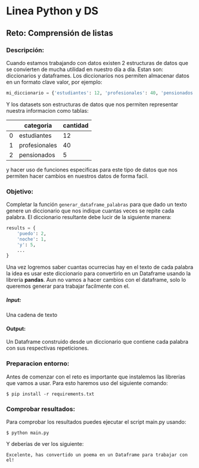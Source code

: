 
# Linea Python y DS
## Reto: Comprensión de listas
### Descripción:
Cuando estamos trabajando con datos existen 2 estructuras de datos que se convierten de mucha utilidad en nuestro día a
día. Estan son: diccionarios y dataframes.
Los diccionarios nos permiten almacenar datos en un formato clave valor, por ejemplo:
```python
mi_diccionario = {'estudiantes': 12, 'profesionales': 40, 'pensionados': 5}
```
Y los datasets son estructuras de datos que nos permiten representar nuestra informacion como tablas:

|   | categoria     | cantidad |
|---|---------------|----------|
| 0 | estudiantes   | 12       |
| 1 | profesionales | 40       |
| 2 | pensionados   | 5        |

y hacer uso de funciones especificas para este tipo de datos que nos permiten hacer cambios en nuestros datos de forma facil.

### Objetivo:
Completar la función `generar_dataframe_palabras` para que dado un texto genere un diccionario que nos indique cuantas
veces se repite cada palabra. El diccionario resultante debe lucir de la siguiente manera:
````python
results = {
    'puedo': 2,
    'noche': 1,
    'y': 5,
    ...
}
````
Una vez logremos saber cuantas ocurrecias hay en el texto de cada palabra la idea es usar este diccionario para convertirlo
en un Dataframe usando la libreria **pandas**. Aun no vamos a hacer cambios con el dataframe, solo lo queremos generar
para trabajar facilmente con el.

##### Input: 
Una cadena de texto

#### Output:
Un Dataframe construido desde un diccionario que contiene cada palabra con sus respectivas repeticiones.


### Preparacion entorno:
Antes de comenzar con el reto es importante que instalemos las librerías que vamos a usar. Para esto haremos uso del 
siguiente comando:
```shell script
$ pip install -r requirements.txt
```


### Comprobar resultados:
Para comprobar los resultados puedes ejecutar el script main.py usando:
```shell script
$ python main.py
```
Y deberías de ver los siguiente:
```shell script
Excelente, has convertido un poema en un Dataframe para trabajar con el!
```
